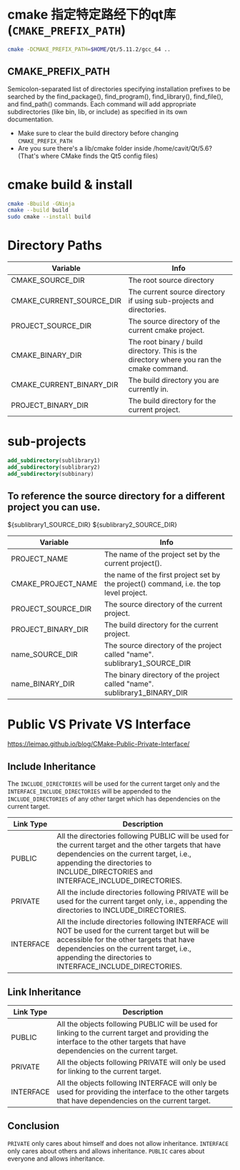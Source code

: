 # cmake 指定特定路经下的qt库(`CMAKE_PREFIX_PATH`)

``` sh
cmake -DCMAKE_PREFIX_PATH=$HOME/Qt/5.11.2/gcc_64 ..
```

## CMAKE_PREFIX_PATH

Semicolon-separated list of directories specifying installation prefixes to be searched by the find_package(), find_program(), find_library(), find_file(), and find_path() commands. Each command will add appropriate subdirectories (like bin, lib, or include) as specified in its own documentation.

- Make sure to clear the build directory before changing `CMAKE_PREFIX_PATH`
- Are you sure there's a lib/cmake folder inside /home/cavit/Qt/5.6? (That's where CMake finds the Qt5 config files)

# cmake build & install

``` sh
cmake -Bbuild -GNinja
cmake --build build
sudo cmake --install build

```

# Directory Paths

|Variable|Info|
|--|--|
|CMAKE_SOURCE_DIR |  The root source directory|
|CMAKE_CURRENT_SOURCE_DIR | The current source directory if using sub-projects and directories.|
|PROJECT_SOURCE_DIR | The source directory of the current cmake project.|
|CMAKE_BINARY_DIR |  The root binary / build directory. This is the directory where you ran the cmake command.|
|CMAKE_CURRENT_BINARY_DIR | The build directory you are currently in.|
|PROJECT_BINARY_DIR |  The build directory for the current project.|

# sub-projects

```cmake
add_subdirectory(sublibrary1)
add_subdirectory(sublibrary2)
add_subdirectory(subbinary)
```

## To reference the source directory for a different project you can use.

${sublibrary1_SOURCE_DIR}
${sublibrary2_SOURCE_DIR}

|Variable|Info|
|--|--|
|PROJECT_NAME | The name of the project set by the current project().|
|CMAKE_PROJECT_NAME | the name of the first project set by the project() command, i.e. the top level project.|
|PROJECT_SOURCE_DIR | The source directory of the current project.|
|PROJECT_BINARY_DIR | The build directory for the current project.|
|name_SOURCE_DIR | The source directory of the project called "name". sublibrary1_SOURCE_DIR|
|name_BINARY_DIR | The binary directory of the project called "name". sublibrary1_BINARY_DIR|

# Public VS Private VS Interface

https://leimao.github.io/blog/CMake-Public-Private-Interface/

## Include Inheritance

The `INCLUDE_DIRECTORIES` will be used for the current target only and the `INTERFACE_INCLUDE_DIRECTORIES` will be appended to the `INCLUDE_DIRECTORIES` of any other target which has dependencies on the current target. 

|Link Type|Description|
|--|--|
|PUBLIC | All the directories following PUBLIC will be used for the current target and the other targets that have dependencies on the current target, i.e., appending the directories to INCLUDE_DIRECTORIES and INTERFACE_INCLUDE_DIRECTORIES.|
|PRIVATE | All the include directories following PRIVATE will be used for the current target only, i.e., appending the directories to INCLUDE_DIRECTORIES.|
|INTERFACE | All the include directories following INTERFACE will NOT be used for the current target but will be accessible for the other targets that have dependencies on the current target, i.e., appending the directories to INTERFACE_INCLUDE_DIRECTORIES. |

## Link Inheritance

|Link Type|Description|
|--|--|
|PUBLIC | All the objects following PUBLIC will be used for linking to the current target and providing the interface to the other targets that have dependencies on the current target.|
|PRIVATE | All the objects following PRIVATE will only be used for linking to the current target.|
|INTERFACE | All the objects following INTERFACE will only be used for providing the interface to the other targets that have dependencies on the current target.|

## Conclusion

`PRIVATE` only cares about himself and does not allow inheritance. `INTERFACE` only cares about others and allows inheritance. `PUBLIC` cares about everyone and allows inheritance.
